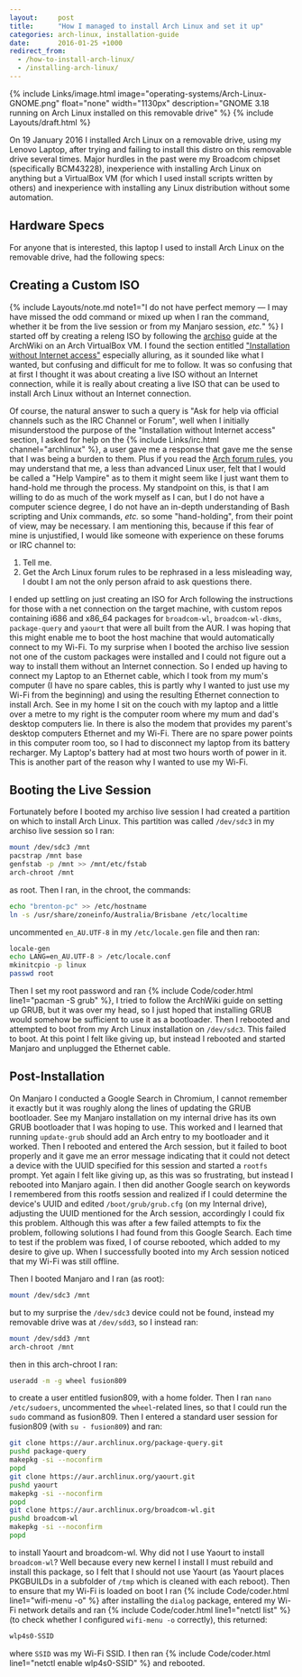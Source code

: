 ```yaml
---
layout:     post
title:      "How I managed to install Arch Linux and set it up"
categories: arch-linux, installation-guide
date:       2016-01-25 +1000
redirect_from:
  - /how-to-install-arch-linux/
  - /installing-arch-linux/
---
```

{% include Links/image.html image="operating-systems/Arch-Linux-GNOME.png" float="none" width="1130px" description="GNOME 3.18 running on Arch Linux installed on this removable drive" %}
{% include Layouts/draft.html %}

On 19 January 2016 I installed Arch Linux on a removable drive, using my Lenovo Laptop, after trying and failing to install this distro on this removable drive several times. Major hurdles in the past were my Broadcom chipset (specifically BCM43228), inexperience with installing Arch Linux on anything but a VirtualBox VM (for which I used install scripts written by others) and inexperience with installing any Linux distribution without some automation.

## Hardware Specs
For anyone that is interested, this laptop I used to install Arch Linux on the removable drive, had the following specs:
<script src="/js/b44fa06f1ed0075af0cc.js"></script>

## Creating a Custom ISO
{% include Layouts/note.md note1="I do not have perfect memory &mdash; I may have missed the odd command or mixed up when I ran the command, whether it be from the live session or from my Manjaro session, *etc.*" %}
I started off by creating a releng ISO by following the [archiso](https://wiki.archlinux.org/index.php/Archiso) guide at the ArchWiki on an Arch VirtualBox VM. I found the section entitled ["Installation without Internet access"](https://wiki.archlinux.org/index.php/Archiso#Installation_without_Internet_access) especially alluring, as it sounded like what I wanted, but confusing and difficult for me to follow. It was so confusing that at first I thought it was about creating a live ISO without an Internet connection, while it is really about creating a live ISO that can be used to install Arch Linux without an Internet connection.

Of course, the natural answer to such a query is "Ask for help via official channels such as the IRC Channel or Forum", well when I initially misunderstood the purpose of the "Installation without Internet access" section, I asked for help on the {% include Links/irc.html channel="archlinux" %}, a user gave me a response that gave me the sense that I was being a burden to them. Plus if you read the [Arch forum rules](https://bbs.archlinux.org/viewtopic.php?id=130309), you may understand that me, a less than advanced Linux user, felt that I would be called a "Help Vampire" as to them it might seem like I just want them to hand-hold me through the process. My standpoint on this, is that I am willing to do as much of the work myself as I can, but I do not have a computer science degree, I do not have an in-depth understanding of Bash scripting and Unix commands, *etc.* so some "hand-holding", from their point of view, may be necessary. I am mentioning this, because if this fear of mine is unjustified, I would like someone with experience on these forums or IRC channel to:
1. Tell me.
2. Get the Arch Linux forum rules to be rephrased in a less misleading way, I doubt I am not the only person afraid to ask questions there.

I ended up settling on just creating an ISO for Arch following the instructions for those with a net connection on the target machine, with custom repos containing i686 and x86_64 packages for `broadcom-wl`, `broadcom-wl-dkms`, `package-query` and `yaourt` that were all built from the AUR. I was hoping that this might enable me to boot the host machine that would automatically connect to my Wi-Fi. To my surprise when I booted the archiso live session not one of the custom packages were installed and I could not figure out a way to install them without an Internet connection. So I ended up having to connect my Laptop to an Ethernet cable, which I took from my mum's computer (I have no spare cables, this is partly why I wanted to just use my Wi-Fi from the beginning) and using the resulting Ethernet connection to install Arch. See in my home I sit on the couch with my laptop and a little over a metre to my right is the computer room where my mum and dad's desktop computers lie. In there is also the modem that provides my parent's desktop computers Ethernet and my Wi-Fi. There are no spare power points in this computer room too, so I had to disconnect my laptop from its battery recharger. My Laptop's battery had at most two hours worth of power in it. This is another part of the reason why I wanted to use my Wi-Fi.

## Booting the Live Session
Fortunately before I booted my archiso live session I had created a partition on which to install Arch Linux. This partition was called `/dev/sdc3` in my archiso live session so I ran:
```bash
mount /dev/sdc3 /mnt
pacstrap /mnt base
genfstab -p /mnt >> /mnt/etc/fstab
arch-chroot /mnt
```
as root. Then I ran, in the chroot, the commands:
```bash
echo "brenton-pc" >> /etc/hostname
ln -s /usr/share/zoneinfo/Australia/Brisbane /etc/localtime
```
uncommented `en_AU.UTF-8` in my `/etc/locale.gen` file and then ran:
```bash
locale-gen
echo LANG=en_AU.UTF-8 > /etc/locale.conf
mkinitcpio -p linux
passwd root
```
Then I set my root password and ran {% include Code/coder.html line1="pacman -S grub" %}, I tried to follow the ArchWiki guide on setting up GRUB, but it was over my head, so I just hoped that installing GRUB would somehow be sufficient to use it as a bootloader. Then I rebooted and attempted to boot from my Arch Linux installation on `/dev/sdc3`. This failed to boot. At this point I felt like giving up, but instead I rebooted and started Manjaro and unplugged the Ethernet cable.

## Post-Installation
On Manjaro I conducted a Google Search in Chromium, I cannot remember it exactly but it was roughly along the lines of updating the GRUB bootloader. See my Manjaro installation on my internal drive has its own GRUB bootloader that I was hoping to use. This worked and I learned that running `update-grub` should add an Arch entry to my bootloader and it worked. Then I rebooted and entered the Arch session, but it failed to boot properly and it gave me an error message indicating that it could not detect a device with the UUID specified for this session and started a `rootfs` prompt. Yet again I felt like giving up, as this was so frustrating, but instead I rebooted into Manjaro again. I then did another Google search on keywords I remembered from this rootfs session and realized if I could determine the device's UUID and edited `/boot/grub/grub.cfg` (on my Internal drive), adjusting the UUID mentioned for the Arch session, accordingly I could fix this problem. Although this was after a few failed attempts to fix the problem, following solutions I had found from this Google Search. Each time to test if the problem was fixed, I of course rebooted, which added to my desire to give up. When I successfully booted into my Arch session noticed that my Wi-Fi was still offline.

Then I booted Manjaro and I ran (as root):
```bash
mount /dev/sdc3 /mnt
```
but to my surprise the `/dev/sdc3` device could not be found, instead my removable drive was at `/dev/sdd3`, so I instead ran:
```bash
mount /dev/sdd3 /mnt
arch-chroot /mnt
```
then in this arch-chroot I ran:
```bash
useradd -m -g wheel fusion809
```
to create a user entitled fusion809, with a home folder. Then I ran `nano /etc/sudoers`, uncommented the `wheel`-related lines, so that I could run the `sudo` command as fusion809. Then I entered a standard user session for fusion809 (with `su - fusion809`) and ran:
```bash
git clone https://aur.archlinux.org/package-query.git
pushd package-query
makepkg -si --noconfirm
popd
git clone https://aur.archlinux.org/yaourt.git
pushd yaourt
makepkg -si --noconfirm
popd
git clone https://aur.archlinux.org/broadcom-wl.git
pushd broadcom-wl
makepkg -si --noconfirm
popd
```
to install Yaourt and broadcom-wl. Why did not I use Yaourt to install `broadcom-wl`? Well because every new kernel I install I must rebuild and install this package, so I felt that I should not use Yaourt (as Yaourt places PKGBUILDs in a subfolder of `/tmp` which is cleaned with each reboot). Then to ensure that my Wi-Fi is loaded on boot I ran {% include Code/coder.html line1="wifi-menu -o" %} after installing the `dialog` package, entered my Wi-Fi network details and ran {% include Code/coder.html line1="netctl list" %} (to check whether I configured `wifi-menu -o` correctly), this returned:
```bash
wlp4s0-SSID
```
where `SSID` was my Wi-Fi SSID. I then ran {% include Code/coder.html line1="netctl enable wlp4s0-SSID" %} and rebooted. 
